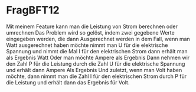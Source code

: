 # FragBFT12
Mit meinem Feature kann man die Leistung von Strom berechnen oder umrechnen
Das Problem wird so gelöst, indem zwei gegebene Werte eingegeben werden, die dann 
Ausgerechnet werden in dem Fall, wenn man 
Watt ausgerechnet haben möchte nimmt man 
U für die elektrische Spannung und nimmt die Mal I für den elektrischen Strom dann erhält man als Ergebnis Watt
Oder man möchte Ampere als Ergebnis 
Dann nehmen wir den Zahl P für die Leistung durch die Zahl U für die elektrische Spannung und erhält dann Ampere Als Ergebnis 
Und zuletzt, wenn man Volt haben möchte, dann nimmt man die Zahl I für den elektrischen Strom durch P für die Leistung und erhält dann das Ergebnis für Volt.

